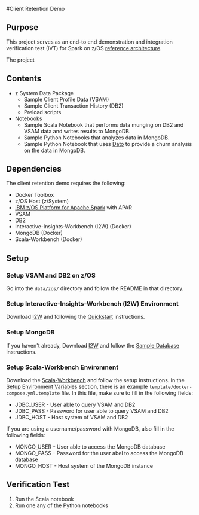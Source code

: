 #Client Retention Demo

## Purpose
This project serves as an end-to end demonstration and integration verification test (IVT) for Spark on z/OS [reference architecture](https://ibm.box.com/shared/static/xm05xl372hkbmmj4eu9fhoq0kplytzp3.png).

The project 

## Contents

* z System Data Package
	* Sample Client Profile Data (VSAM)
	* Sample Client Transaction History (DB2)
	* Preload scripts
* Notebooks
	* Sample Scala Notebook that performs data munging on DB2 and VSAM data and writes results to MongoDB.
	* Sample Python Notebooks that analyzes data in MongoDB.
	* Sample Python Notebook that uses [Dato](https://dato.com) to provide a churn analysis on the data in MongoDB.


## Dependencies
The client retention demo requires the following:

* Docker Toolbox
* z/OS Host (z/System)
 * [IBM z/OS Platform for Apache Spark](http://www-03.ibm.com/systems/z/os/zos/apache-spark.html) with APAR
 * VSAM
 * DB2
* Interactive-Insights-Workbench (I2W) (Docker)
* MongoDB (Docker)
* Scala-Workbench (Docker)

## Setup

### Setup VSAM and DB2 on z/OS
Go into the ```data/zos/``` directory and follow the README in that directory.

### Setup Interactive-Insights-Workbench (I2W) Environment
Download [I2W](https://github.com/zos-spark/interactive-insights-workbench) and following the [Quickstart](https://github.com/zos-spark/interactive-insights-workbench#quickstart) instructions.


### Setup MongoDB
If you haven't already, Download [I2W](https://github.com/zos-spark/interactive-insights-workbench) and follow the [Sample Database](https://github.com/zos-spark/interactive-insights-workbench#sample-database) instructions.


### Setup Scala-Workbench Environment
Download the [Scala-Workbench](https://github.com/zos-spark/scala-workbench) and follow the setup instructions.  In the [Setup Environment Variables](https://github.com/zos-spark/scala-workbench#setup-environment-variables-optional) section, there is an example ```template/docker-compose.yml.template``` file.  In this file, make sure to fill in the following fields:

* JDBC_USER - User able to query VSAM and DB2
* JDBC_PASS - Password for user able to query VSAM and DB2
* JDBC_HOST - Host system of VSAM and DB2

If you are using a username/password with MongoDB, also fill in the following fields:

* MONGO_USER - User able to access the MongoDB database
* MONGO_PASS - Password for the user abel to access the MongoDB database
* MONGO_HOST - Host system of the MongoDB instance

## Verification Test

1. Run the Scala notebook
2. Run one any of the Python notebooks

